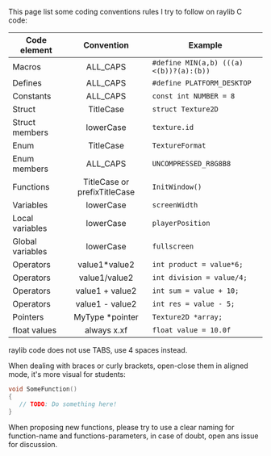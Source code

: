 This page list some coding conventions rules I try to follow on raylib C code:

Code element | Convention | Example
--- | :---: | ---
Macros | ALL_CAPS | `#define MIN(a,b) (((a)<(b))?(a):(b))`
Defines | ALL_CAPS | `#define PLATFORM_DESKTOP`
Constants | ALL_CAPS | `const int NUMBER = 8`
Struct | TitleCase | `struct Texture2D`
Struct members |lowerCase | `texture.id`
Enum | TitleCase | `TextureFormat`
Enum members | ALL_CAPS | `UNCOMPRESSED_R8G8B8`
Functions | TitleCase or prefixTitleCase | `InitWindow()`
Variables | lowerCase | `screenWidth`
Local variables | lowerCase | `playerPosition`
Global variables | lowerCase | `fullscreen`
Operators | value1*value2 | `int product = value*6;`
Operators | value1/value2 | `int division = value/4;`
Operators | value1 + value2 | `int sum = value + 10;`
Operators | value1 - value2 | `int res = value - 5;`
Pointers | MyType *pointer | `Texture2D *array;`
float values | always x.xf | `float value = 10.0f`

raylib code does not use TABS, use 4 spaces instead.

When dealing with braces or curly brackets, open-close them in aligned mode, it's more visual for students:
```c
void SomeFunction()
{
   // TODO: Do something here!
}
```
When proposing new functions, please try to use a clear naming for function-name and functions-parameters, in case of doubt, open ans issue for discussion.
